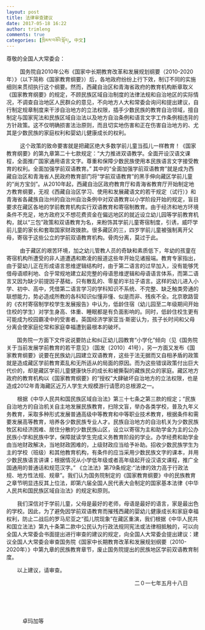 ```yaml
---
layout: post
title: 法律审查建议
date: 2017-05-18 16:22
author: trimleng
comments: true
categories: [ཁྲིམས་བཟོའི་སྐོར།, 中文]
---
```

尊敬的全国人大常委会：

<span style="font-weight: 400;">         国务院自2010年公布《国家中长期教育改革和发展规划纲要（2010-2020年）》（以下简称《国家教育纲要》）后，各地政府纷纷上行下效，制订不同的实施细则来贯彻执行这个纲要。然而，西藏自治区和青海省政府的教育机构断章取义《国家教育纲要》的规定，不顾民族区域自治制度的法律法规和自治地区的实际情况，不调查自治地区人民群众的意见，不向地方人大和常委会询问和提出建议，自行制定规章制度来干涉自治地方的立法权限，插手少数民族的教育自治领域，擅自制定与国家宪法和民族区域自治法以及地方自治条例和语言文字工作条例相违背的方针政策。这不仅明确损害法治原则，而且切实地伤害和正在伤害自治地方的、尤其是少数民族的家庭权利和婴幼儿健康成长的权利。</span><!--more-->

<!--more-->

<span style="font-weight: 400;">         这个政策的致命要害就是把藏区绝大多数学前儿童当孤儿一样教育！《国家教育纲要》的第九章第二十七款规定：“大力推进双语教学。全面开设汉语文课程，全面推广国家通用语言文字。尊重和保障少数民族使用本民族语言文字接受教育的权利。全面加强学前双语教育。” 其中的“全面加强学前双语教育”就是成为西藏自治区和青海省人民政府教育部门将“学前双语教育”的黑手伸向藏区学前儿童的“尚方宝剑”。从2010年起，西藏自治区政府教育厅和青海省教育厅开始制定地方教育纲要，无视《西藏自治区学习、使用和发展藏语文的若干规定（试行）》和青海省各藏族自治州的自治州自治条例中对双语教育以小学阶段开始的规定，盲目要求在藏区各地的学前教育机构实行双语教育和寄宿制教育。由于经济和地方环境条件不充足，地方政府又不想花费资金在偏远地区的就近设立幼儿园等学前教育机构，就以“三包”政策和双语教育为名，来粉饰其学前儿童寄宿制度，引诱，威吓学前儿童的家长和套取国家财政拨款。很多藏区的三，四岁学前儿童被强制离开父母，寄宿于这些公立的学前双语教育机构。骨肉分离，莫过于此。</span>

<span style="font-weight: 400;">         由于藏区的艰苦环境，加之幼儿管教人员的奇缺和素质低下，年幼的孩童在寄宿机构所遭受的非人道遭遇和欺凌的报道这些年开始见诸报端。教育专家指出，由于婴幼儿正在形成语言思维逻辑结构时，由于第二语言的过早加入，没有能够凭借母语顺利地、合乎常规地建立起完整的母语思维逻辑和母语语言体系，而第二语言又因为缺少前提因子基础，只有散乱的、零星的半拉子语言。这样的幼儿进入小学、初中、高中，凭借第二语言学习的学科知识不系统、不完整、缺乏触类旁通的联想能力，势必造成所教的各科知识似懂非懂、似是而非、残疾不全。北京歌路营的《农村寄宿制学校学生发展报告》中认为，低龄住宿（幼儿园至二年级期间开始住校的学生）对学生身高、体重、睡眠都是有负面影响的。同时，低龄住校生更有可能成为校园霸凌中的受害者。英国经济学家亚当·斯密认为，孩子长时间和父母分离会使家庭伦常和家庭幸福遭到最根本的破坏。</span>

<span style="font-weight: 400;">       国务院一方面下文件说说要防止和纠正幼儿园教育“小学化”倾向（见《国务院关于当前发展学前教育的若干意见》（国发〔2010〕41号），另一方面又发布《国家教育纲要》说要在民族幼儿园建立双语教育，这些于法无据而又自相矛盾的政策就是造成藏区学前教育紊乱和无所适从的局面的原因。而为这些错误政策付出巨大代价的，却是藏区学前儿童健康快乐的成长和被撕裂的藏族民众的家庭。藏区地方政府的教育机构以《国家教育纲要》的“授权”大肆破坏自治地方的立法权限，也是造成2012年青海藏区近万人学生大规模游行请愿的总根源之一。</span>

<span style="font-weight: 400;">　　根据《中华人民共和国民族区域自治法》第三十七条之第三款的规定；“民族自治地方的自治机关自主地发展民族教育，扫除文盲，举办各类学校，普及九年义务教育，采取多种形式发展普通高级中等教育和中等职业技术教育，根据条件和需要发展高等教育，培养各少数民族专业人才。民族自治地方的自治机关为少数民族牧区和经济困难、居住分散的少数民族山区，设立以寄宿为主和助学金为主的公办民族小学和民族中学，保障就读学生完成义务教育阶段的学业。办学经费和助学金由当地财政解决，当地财政困难的，上级财政应当给予补助。招收少数民族学生为主的学校（班级）和其他教育机构，有条件的应当采用少数民族文字的课本，并用少数民族语言讲课；根据情况从小学低年级或者高年级起开设汉语文课程，推广全国通用的普通话和规范汉字。” 《立法法》第79条规定:“法律的效力高于行政法规、地方性法规、规章”。我们认为国务院制定的《国家教育纲要》中的民族教育之章节明显违反其上位法，即第六届全国人民代表大会制定的国家基本法律《中华人民共和国民族区域自治法》的规定和原则。</span>

<span style="font-weight: 400;">　　我们深信对于学前儿童，父母是最好的老师，母语是最好的语言，家是最出色的学校。因此，为了避免因学前双语教育而摧残西藏的婴幼儿健康成长和家庭幸福权利，防止二战后的罗马尼亚之“孤儿院现象”在藏区重演，我们根据《中华人民共和国立法法》第九十条第二款中公民认为行政法规同宪法或法律相抵触的，可以向全国人大常委会书面提出进行审查的建议的规定，向全国人大常委会提出建议：建议全国人大常委会审查国务院《国家中长期教育改革和发展规划纲要（2010-2020年）》中第九章的民族教育章节，废止国务院提出的民族地区学前双语教育制度。</span>

<span style="font-weight: 400;">　　以上建议，请审查。</span>

<span style="font-weight: 400;">　　　　　　　　　　　　　　　　　　　　　　　　二０一七年五月十八日</span>

&nbsp;

<span style="font-weight: 400;">　　　　　　</span>

<span style="font-weight: 400;">　　　卓玛加等</span>
